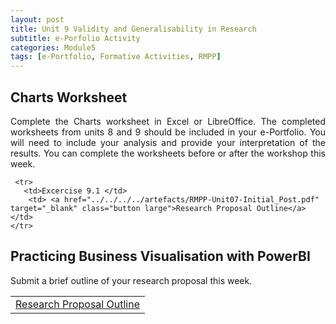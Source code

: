 ```yaml
---
layout: post
title: Unit 9 Validity and Generalisability in Research
subtitle: e-Porfolio Activity
categories: Module5
tags: [e-Portfolio, Formative Activities, RMPP]
---
```

<html lang="en">



<body>



<h2>Charts Worksheet</h2>

<p style="text-align: justify;">Complete the Charts worksheet in Excel or LibreOffice. The completed worksheets from units 8 and 9 should be included in your e-Portfolio. You will need to include your analysis and provide your interpretation of the results. You can complete the worksheets before or after the workshop this week.</p
                              
<table>
 
  
     <tr>
       <td>Excercise 9.1 </td> 
        <td> <a href="../../../../artefacts/RMPP-Unit07-Initial_Post.pdf" target="_blank" class="button large">Research Proposal Outline</a> </td> 
    </tr>
    
</table>

<h2>Practicing Business Visualisation with PowerBI</h2>

<p style="text-align: justify;"> Submit a brief outline of your research proposal this week.</p>


<table>
    <tr>
       <td> <a href="../../../../artefacts/RMPP-Unit07-Initial_Post.pdf" target="_blank" class="button large">Research Proposal Outline</a></td> 
    </tr>
</table>



</body>
</html>




